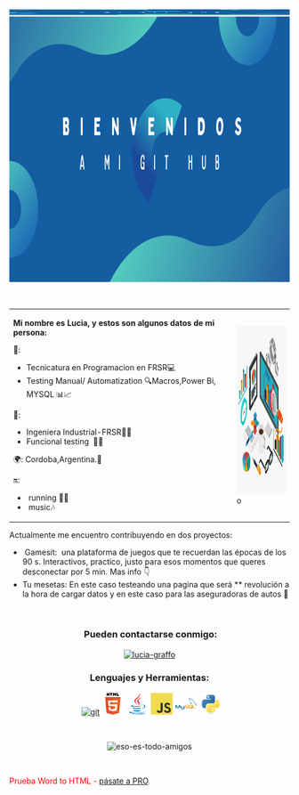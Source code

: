 <p><img src="./imagenes/1.png" width="1000" height="10"><img src="./imagenes/1.png" width="998" height="477"><br></p>
<p><strong><span>&nbsp;</span></strong><span><strong>&nbsp;</strong></span></p>
<table style="width: 100%;">
    <tbody>
        <tr>
            <td style="width: 79.5645%;">

<p><span><strong>Mi nombre es Lucia, y estos son  algunos datos de mi persona:&nbsp;</strong></span><strong><span>&nbsp; &nbsp; &nbsp;</span></strong> &nbsp;</p>
<p>📖:</p>
<ul>
    <li><span>Tecnicatura en Programacion en FRSR💻</span></li>
    <li><span>Testing Manual/ Automatization 🔍Macros,Power Bi, MYSQL 📊📈 &nbsp; &nbsp; &nbsp; &nbsp; &nbsp; &nbsp; &nbsp; &nbsp; &nbsp; &nbsp; &nbsp; &nbsp; &nbsp;&nbsp;</span></li>
</ul>
<p><span>👷:&nbsp;</span></p>
<ul>
    <li><span>Ingeniera Industrial-FRSR👩&zwj;💻</span></li>
    <li><span>Funcional testing &nbsp;🕵️&zwj;♀️<br></span></li>
</ul>
<p><span>🌍: Cordoba,Argentina.📌</span></p>
<p><span>🔛:</span></p>
<ul>
    <li><span>&nbsp;running 🏃&zwj;♀️</span></li>
    <li><span>&nbsp;music🎶</span></li>
</ul>
            </td>
            <td style="width: 20.28%;"><img src="./imagenes/2.png" width="303" height="303">o</td>
        </tr>
    </tbody>
</table>
<p><span><span>Actualmente me encuentro contribuyendo en dos proyectos:</span></span><span>&nbsp;</span></p>
<ul>
    <li>&nbsp;<span>Gamesit:</span><span>&nbsp;&nbsp;</span>una plataforma de juegos que te recuerdan las &eacute;pocas de los 90 s. Interactivos, practico, justo para esos momentos que queres desconectar por 5 min. Mas info 👇️</li>
    <li>Tu mesetas: En este caso testeando una pagina que ser&aacute; ** revoluci&oacute;n a la hora de cargar datos y en este caso para las aseguradoras de autos 🚗</li>
</ul>
<p><br></p>
<h3 align="center"><span>&nbsp;Pueden contactarse conmigo:</span></h3>
<p align="center"><a href="https://https://www.linkedin.com/in/lucia-graffo-4a8500122/" target="blank"><img align="center" src="https://raw.githubusercontent.com/rahuldkjain/github-profile-readme-generator/master/src/images/icons/Social/linked-in-alt.svg" alt="lucia-graffo" height="30" width="40"></a></p>
<h3 align="center"><span>Lenguajes y Herramientas:</span></h3>
<p align="center">&nbsp; &nbsp;<a href="https://git-scm.com/" target="_blank" rel="noreferrer"><img src="https://www.vectorlogo.zone/logos/git-scm/git-scm-icon.svg" alt="git" width="40" height="40"></a> <a href="https://www.w3.org/html/" target="_blank" rel="noreferrer"><img src="https://raw.githubusercontent.com/devicons/devicon/master/icons/html5/html5-original-wordmark.svg" alt="html5" width="40" height="40"></a> <a href="https://www.java.com" target="_blank" rel="noreferrer"><img src="https://raw.githubusercontent.com/devicons/devicon/master/icons/java/java-original.svg" alt="java" width="40" height="40"></a> <a href="https://developer.mozilla.org/en-US/docs/Web/JavaScript" target="_blank" rel="noreferrer"><img src="https://raw.githubusercontent.com/devicons/devicon/master/icons/javascript/javascript-original.svg" alt="javascript" width="40" height="40"></a> <a href="https://www.mysql.com/" target="_blank" rel="noreferrer"><img src="https://raw.githubusercontent.com/devicons/devicon/master/icons/mysql/mysql-original-wordmark.svg" alt="mysql" width="40" height="40"></a> <a href="https://www.python.org" target="_blank" rel="noreferrer"><img src="https://raw.githubusercontent.com/devicons/devicon/master/icons/python/python-original.svg" alt="python" width="40" height="40"></a>&nbsp;</p>
<p align="center"><br></p>
<p align="center"><img src="https://asociacionconciencia.files.wordpress.com/2016/11/eso-es-todo-amigos.gif?w=825" alt="eso-es-todo-amigos" srcset="https://asociacionconciencia.files.wordpress.com/2016/11/eso-es-todo-amigos.gif 500w, https://asociacionconciencia.files.wordpress.com/2016/11/eso-es-todo-amigos.gif?w=150&h=101 150w, https://asociacionconciencia.files.wordpress.com/2016/11/eso-es-todo-amigos.gif?w=300&h=201 300w" sizes="(max-width: 500px) 100vw, 500px" width="500" height="335"><br></p>
<p><img src="https://user-images.githubusercontent.com/73097560/115834477-dbab4500-a447-11eb-908a-139a6edaec5c.gif" width="1000" height="10"><br></p>
<div style="color: red">Prueba Word to HTML - <a href="https://wordtohtml.net/site/payment">p&aacute;sate a PRO</a>.</div>
